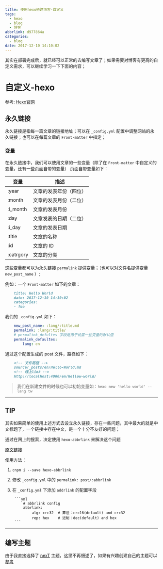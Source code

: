 ```yaml
---
title: 使用hexo搭建博客-自定义
tags:
  - hexo
  - blog
  - 博客
abbrlink: d977864a
categories:
  - blog
date: 2017-12-10 14:10:02
---
```


其实在部署完成后，就已经可以正常的去编写文章了；如果需要对博客有更高的自定义需求，可以继续学习一下下面的内容；

<!-- more -->

# 自定义-hexo

参考: [Hexo官网](https://hexo.io/zh-cn/docs/permalinks.html2 )

## 永久链接

永久链接是指每一篇文章的链接地址；可以在 `_config.yml` 配置中调整网站的永久链接；也可以在每篇文章的 `Front-matter` 中指定；

### 变量

在永久链接中，我们可以使用文章的一些变量（除了在 `Front-matter` 中自定义的变量，还有一些页面自带的变量） 
页面自带变量如下：

变量 | 描述
---|---
:year | 文章的发表年份（四位）
:month | 文章的发表月份（二位）
:i_month | 文章的发表月份
:day | 文章发表的日期（二位）
:i_day | 文章的发表日期
:title | 文章的名称
:id | 文章的 ID
:catrgory | 文章的分类

这些变量都可以为永久链接 `permalink` 提供变量；（也可以对文件名提供变量 `new_post_name` ）;

例如：一个 `Front-matter` 如下的文章：

```md
    title: Hello World
    date: 2017-12-10 14:10:02
    categories: 
    - foo
```

我们的 `_config.yml` 如下：

```yml
    new_post_name: :lang/:title.md
    permalink: :lang/:title/
    # permalink_defultes 字段是用于设置一些变量的默认值
    permalink_defaultes:
        lang: en
```

通过这个配置生成的 post 文件，路径如下：

```md
    <!-- 文件路径 -->
    source/_posts/en/Hello-World.md
    <!-- 线上link -->
    http://localhost:4000/en/hellow-world/
```

> 我们在新建文件的时候也可以初始变量如：`hexo new 'hello world' --lang tw`

******

## TIP

其实如果简单的使用上述方式去设立永久链接，存在一些问题，其中最大的就是中文标题了，一个链接中存在中文，是一个十分不友好的问题；

通过在网上的搜索，决定使用 `hexo-abbrlink` 来解决这个问题

[原文链接](https://segmentfault.com/a/1190000005799711)

使用方法：

1. `cnpm i --save hexo-abbrlink`
2. 修改 `_config.yml` 中的 `permalink: post/:abbrlink`
3. 在 `_config.yml` 下添加 `addrlink` 的配置字段

        ```yml
            # abbrlink config
            abbrlink:
                alg: crc32  # 算法：crc16(default) and crc32
                rep: hex    # 进制：dec(default) and hex
        ``` 

******

## 编写主题

由于我直接选择了 [nexT](http://theme-next.iissnan.com/) 主题，这里不再细述了，如果有兴趣创建自己的主题可以 [参考](https://hexo.io/zh-cn/docs/themes.html)

